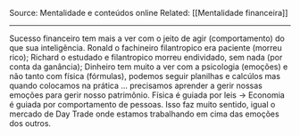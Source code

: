 Source: Mentalidade e conteúdos online
Related: [[Mentalidade financeira]]

---

Sucesso financeiro tem mais a ver com o jeito de agir (comportamento) do que sua inteligência.
Ronald o fachineiro filantropico era paciente (morreu rico); Richard o estudado e filantropico morreu endividado, sem nada (por conta da ganância);
Dinheiro tem muito a ver com a psicologia (emoções) e não tanto com física (fórmulas), podemos seguir planilhas e calcúlos mas quando colocamos na prática ... precisamos aprender a gerir nossas emoções para gerir nosso patrimônio.
Física é guiada por leis -> Economia é guiada por comportamento de pessoas. Isso faz muito sentido, igual o mercado de Day Trade onde estamos trabalhando em cima das emoções dos outros.
